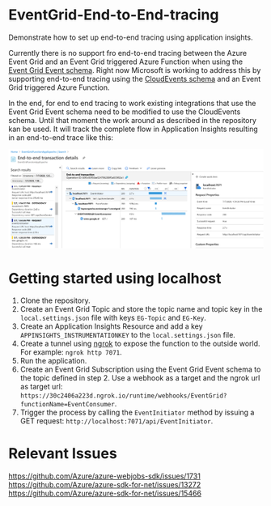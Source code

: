 # EventGrid-End-to-End-tracing
Demonstrate how to set up end-to-end tracing using application insights.

Currently there is no support fro end-to-end tracing between the Azure Event Grid and an Event Grid triggered Azure Function when using the [Event Grid Event schema](https://docs.microsoft.com/en-us/azure/event-grid/event-schema). Right now Microsoft is working to address this by supporting end-to-end tracing using the [CloudEvents schema](https://docs.microsoft.com/en-us/azure/event-grid/cloud-event-schema) and an Event Grid triggered Azure Function.

In the end, for end to end tracing to work existing integrations that use the Event Grid Event schema need to be modified to use the CloudEvents schema. Until that moment the work around as described in the repository kan be used. It will track the complete flow in Application Insights resulting in an end-to-end trace like this:

![Demo](assets/end-to-end-output.png?raw=true )

# Getting started using localhost
1. Clone the repository.
2. Create an Event Grid Topic and store the topic name and topic key in the `local.settings.json` file with keys `EG-Topic` and `EG-Key`. 
3. Create an Application Insights Resource and add a key `APPINSIGHTS_INSTRUMENTATIONKEY` to the `local.settings.json` file.
5. Create a tunnel using [ngrok](https://ngrok.com/) to expose the function to the outside world. For example: `ngrok http 7071`.
4. Run the application.
6. Create an Event Grid Subscription using the Event Grid Event schema to the topic defined in step 2. Use a webhook as a target and the ngrok url as target url: `https://30c2406a223d.ngrok.io/runtime/webhooks/EventGrid?functionName=EventConsumer`.
7. Trigger the process by calling the `EventInitiator` method by issuing a GET request: `http://localhost:7071/api/EventInitiator`.

# Relevant Issues
https://github.com/Azure/azure-webjobs-sdk/issues/1731  
https://github.com/Azure/azure-sdk-for-net/issues/13272  
https://github.com/Azure/azure-sdk-for-net/issues/15466
